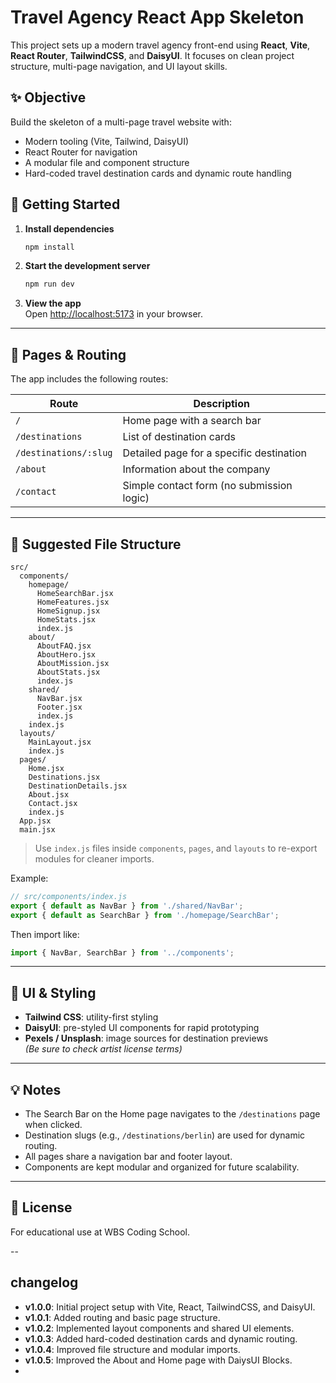# Travel Agency React App Skeleton

This project sets up a modern travel agency front-end using **React**, **Vite**, **React Router**, **TailwindCSS**, and **DaisyUI**. It focuses on clean project structure, multi-page navigation, and UI layout skills.

## ✨ Objective

Build the skeleton of a multi-page travel website with:

- Modern tooling (Vite, Tailwind, DaisyUI)
- React Router for navigation
- A modular file and component structure
- Hard-coded travel destination cards and dynamic route handling

## 🚀 Getting Started

1. **Install dependencies**  
   ```bash
   npm install
   ```

2. **Start the development server**  
   ```bash
   npm run dev
   ```

3. **View the app**  
   Open [http://localhost:5173](http://localhost:5173) in your browser.

---

## 🧭 Pages & Routing

The app includes the following routes:

| Route               | Description                                |
|--------------------|--------------------------------------------|
| `/`                | Home page with a search bar                |
| `/destinations`    | List of destination cards                  |
| `/destinations/:slug` | Detailed page for a specific destination |
| `/about`           | Information about the company              |
| `/contact`         | Simple contact form (no submission logic)  |

---

## 📁 Suggested File Structure

```
src/
  components/
    homepage/
      HomeSearchBar.jsx
      HomeFeatures.jsx
      HomeSignup.jsx
      HomeStats.jsx
      index.js
    about/
      AboutFAQ.jsx
      AboutHero.jsx
      AboutMission.jsx
      AboutStats.jsx
      index.js
    shared/
      NavBar.jsx
      Footer.jsx
      index.js
    index.js
  layouts/
    MainLayout.jsx
    index.js
  pages/
    Home.jsx
    Destinations.jsx
    DestinationDetails.jsx
    About.jsx
    Contact.jsx
    index.js
  App.jsx
  main.jsx
```

> Use `index.js` files inside `components`, `pages`, and `layouts` to re-export modules for cleaner imports.

Example:
```js
// src/components/index.js
export { default as NavBar } from './shared/NavBar';
export { default as SearchBar } from './homepage/SearchBar';
```

Then import like:
```js
import { NavBar, SearchBar } from '../components';
```

---

## 🎨 UI & Styling

- **Tailwind CSS**: utility-first styling
- **DaisyUI**: pre-styled UI components for rapid prototyping
- **Pexels / Unsplash**: image sources for destination previews  
  *(Be sure to check artist license terms)*

---

## 💡 Notes

- The Search Bar on the Home page navigates to the `/destinations` page when clicked.
- Destination slugs (e.g., `/destinations/berlin`) are used for dynamic routing.
- All pages share a navigation bar and footer layout.
- Components are kept modular and organized for future scalability.

---

## 🏁 License

For educational use at WBS Coding School.

--

## changelog

- **v1.0.0**: Initial project setup with Vite, React, TailwindCSS, and DaisyUI.
- **v1.0.1**: Added routing and basic page structure.
- **v1.0.2**: Implemented layout components and shared UI elements.
- **v1.0.3**: Added hard-coded destination cards and dynamic routing.
- **v1.0.4**: Improved file structure and modular imports.
- **v1.0.5**: Improved the About and Home page with DaiysUI Blocks.
- 

